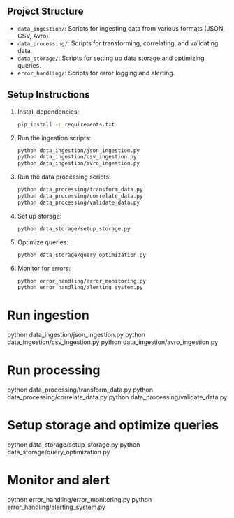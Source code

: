 ## Project Structure
- `data_ingestion/`: Scripts for ingesting data from various formats (JSON, CSV, Avro).
- `data_processing/`: Scripts for transforming, correlating, and validating data.
- `data_storage/`: Scripts for setting up data storage and optimizing queries.
- `error_handling/`: Scripts for error logging and alerting.

## Setup Instructions

1. Install dependencies:
    ```sh
    pip install -r requirements.txt
    ```

2. Run the ingestion scripts:
    ```sh
    python data_ingestion/json_ingestion.py
    python data_ingestion/csv_ingestion.py
    python data_ingestion/avro_ingestion.py
    ```

3. Run the data processing scripts:
    ```sh
    python data_processing/transform_data.py
    python data_processing/correlate_data.py
    python data_processing/validate_data.py
    ```

4. Set up storage:
    ```sh
    python data_storage/setup_storage.py
    ```

5. Optimize queries:
    ```sh
    python data_storage/query_optimization.py
    ```

7. Monitor for errors:
    ```sh
    python error_handling/error_monitoring.py
    python error_handling/alerting_system.py
    ```

# Run ingestion
python data_ingestion/json_ingestion.py
python data_ingestion/csv_ingestion.py
python data_ingestion/avro_ingestion.py

# Run processing
python data_processing/transform_data.py
python data_processing/correlate_data.py
python data_processing/validate_data.py

# Setup storage and optimize queries
python data_storage/setup_storage.py
python data_storage/query_optimization.py

# Monitor and alert
python error_handling/error_monitoring.py
python error_handling/alerting_system.py

